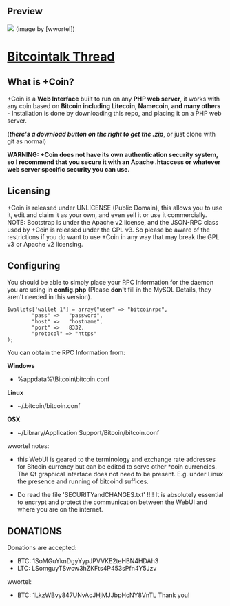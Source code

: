 Preview
-------
![](http://www.dorpstraat.com/coin.png)
(image by [wwortel])

# [Bitcointalk Thread](https://bitcointalk.org/index.php?topic=67274.0) #

What is +Coin?
--------------
+Coin is a **Web Interface** built to run on any **PHP web server**, it works with any coin based on **Bitcoin including Litecoin, Namecoin, and many others** -
Installation is done by downloading this repo, and placing it on a PHP web server.

(***there's a download button on the right to get the .zip***, or just clone with git as normal)

**WARNING: +Coin does not have its own authentication security
system, so I recommend that you secure it with an Apache
.htaccess or whatever web server specific security you can use.**


Licensing
---------
+Coin is released under UNLICENSE (Public Domain), this allows
you to use it, edit and claim it as your own, and even sell it
or use it commercially.
NOTE: Bootstrap is under the Apache v2 license, and the JSON-RPC
class used by +Coin is released under the GPL v3. So please be
aware of the restrictions if you do want to use +Coin in any
way that may break the GPL v3 or Apache v2 licensing.

Configuring
-----------
You should be able to simply place your RPC Information for the
daemon you are using in **config.php** (Please **don't** fill in the
MySQL Details, they aren't needed in this version).

    $wallets['wallet 1'] = array("user" => "bitcoinrpc",  
            "pass" =>   "password",      
            "host" =>   "hostname",     
            "port" =>   8332,
			"protocol" => "https"
	);   

You can obtain the RPC Information from:

**Windows**

   - %appdata%\Bitcoin\bitcoin.conf

**Linux**

   - ~/.bitcoin/bitcoin.conf
 
**OSX**

   - ~/Library/Application Support/Bitcoin/bitcoin.conf

wwortel notes:
* this WebUI is geared to the terminology and exchange rate addresses for Bitcoin currency but can be edited to serve other *coin currencies. The Qt graphical interface does not need to be present.
E.g. under Linux the presence and running of bitcoind suffices. 

* Do read the file 'SECURITYandCHANGES.txt' !!!! It is absolutely essential to encrypt and protect the communication between the WebUI and where you are on the internet.


DONATIONS
---------

Donations are accepted:

- BTC: 1SoMGuYknDgyYypJPVVKE2teHBN4HDAh3
- LTC: LSomguyTSwcw3hZKFts4P453sPfn4Y5Jzv

wwortel:
- BTC: 1LkzWBvy847UNvAcJHjMJJbpHcNY8VnTL
Thank you!
